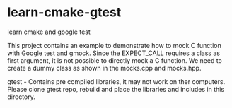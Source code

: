 # learn-cmake-gtest
learn cmake and google test

This project contains an example to demonstrate how to mock C function with Google test and gmock.
Since the EXPECT_CALL requires a class as first argument, it is not possible to directly mock a C function.
We need to create a dummy class as shown in the mocks.cpp and mocks.hpp.

gtest - Contains pre compiled libraries, it may not work on ther computers. 
        Please clone gtest repo, rebuild and place the libraries and includes in this directory.
